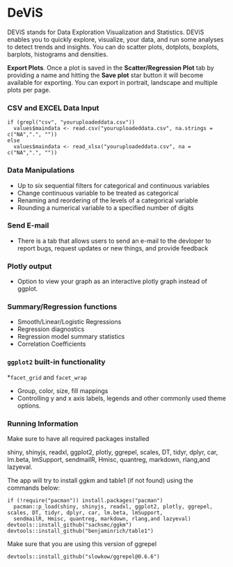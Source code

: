 # DeViS

DEViS stands for Data Exploration Visualization and Statistics. DEViS enables you to quickly explore, visualize, your data, and run some analyses to detect trends and insights. You can do scatter plots, dotplots, boxplots, barplots, histograms and densities.

**Export Plots**. Once a plot is saved in the **Scatter/Regression Plot** tab by providing a name and hitting the **Save plot** star button it will become available for exporting. You can export in portrait, landscape and multiple plots per page.  


### CSV and EXCEL Data Input 
```
if (grepl("csv", "youruploadeddata.csv"))
  values$maindata <- read.csv("youruploadeddata.csv", na.strings = c("NA",".", ""))
else
  values$maindata <- read_xlsx("youruploadeddata.csv", na = c("NA",".", ""))

```

### Data Manipulations 
* Up to six sequential filters for categorical and continuous variables
* Change continuous variable to be treated as categorical 
* Renaming and reordering of the levels of a categorical variable
* Rounding a numerical variable to a specified number of digits

### Send E-mail 
* There is a tab that allows users to send an e-mail to the devloper to report bugs, request updates or new things, and provide feedback

### Plotly output
* Option to view your graph as an interactive plotly graph instead of ggplot.

### Summary/Regression functions 
* Smooth/Linear/Logistic Regressions
* Regression diagnostics
* Regression model summary statistics
* Correlation Coefficients

### `ggplot2` built-in functionality
*`facet_grid` and `facet_wrap`
* Group, color, size, fill mappings
* Controlling y and x axis labels, legends and other commonly used theme options.

### Running Information
Make sure to have all required packages installed

shiny, shinyjs, readxl, ggplot2, plotly, ggrepel, scales, DT, tidyr, dplyr, car, lm.beta, lmSupport,
sendmailR, Hmisc, quantreg, markdown, rlang,and lazyeval.

The app will try to install ggkm and table1 (if not found) using the commands below:
```
if (!require("pacman")) install.packages("pacman")
  pacman::p_load(shiny, shinyjs, readxl, ggplot2, plotly, ggrepel, scales, DT, tidyr, dplyr, car, lm.beta, lmSupport,
  sendmailR, Hmisc, quantreg, markdown, rlang,and lazyeval)
devtools::install_github("sachsmc/ggkm")
devtools::install_github("benjaminrich/table1")
```
Make sure that you are using this version of ggrepel
```
devtools::install_github("slowkow/ggrepel@0.6.6")

```

